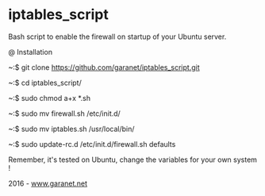 # iptables_script
Bash script to enable the firewall on startup of your Ubuntu server.

@ Installation

~:$ git clone https://github.com/garanet/iptables_script.git

~:$ cd iptables_script/

~:$ sudo chmod a+x *.sh

~:$ sudo mv firewall.sh /etc/init.d/

~:$ sudo mv iptables.sh /usr/local/bin/

~:$ sudo update-rc.d /etc/init.d/firewall.sh defaults

Remember, it's tested on Ubuntu, change the variables for your own system !

2016 - www.garanet.net
